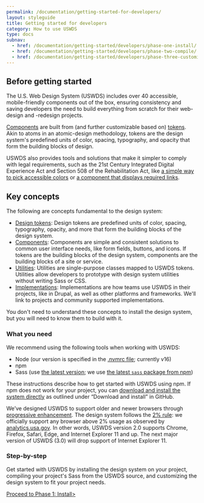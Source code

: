 ```yaml
---
permalink: /documentation/getting-started-for-developers/
layout: styleguide
title: Getting started for developers
category: How to use USWDS
type: docs
subnav:
  - href: /documentation/getting-started/developers/phase-one-install/
  - href: /documentation/getting-started/developers/phase-two-compile/
  - href: /documentation/getting-started/developers/phase-three-customize/
---
```

## Before getting started
The U.S. Web Design System (USWDS) includes over 40 accessible, mobile-friendly components out of the box, ensuring consistency and saving developers the need to build everything from scratch for their web-design and -redesign projects.

[Components](../../components/overview/) are built from (and further customizable based on) [tokens](../../design-tokens/). Akin to atoms in an atomic-design methodology, tokens are the design system's predefined units of color, spacing, typography, and opacity that form the building blocks of design.

USWDS also provides tools and solutions that make it simpler to comply with legal requirements, such as the 21st Century Integrated Digital Experience Act and Section 508 of the Rehabilitation Act, like [a simple way to pick accessible colors](../../design-tokens/color/overview/#color-and-accessibility) or [a component that displays required links](../../components/identifier/).

## Key concepts
The following are concepts fundamental to the design system:
- [Design tokens](../../design-tokens/): Design tokens are predefined units of color, spacing, typography, opacity, and more that form the building blocks of the design system.
- [Components](../../components/overview): Components are simple and consistent solutions to common user interface needs, like form fields, buttons, and icons. If tokens are the building blocks of the design system, components are the building blocks of a site or service.
- [Utilities](../../utilities/): Utilities are single-purpose classes mapped to USWDS tokens. Utilities allow developers to prototype with design system utilities without writing Sass or CSS.
- [Implementations](../implementations/): Implementations are how teams use USWDS in their projects, like in Drupal, as well as other platforms and frameworks. We'll link to projects and community supported implementations. 

You don't need to understand these concepts to install the design system, but you will need to know them to build with it.

### What you need
We recommend using the following tools when working with USWDS:
- Node (our version is specified in the [.nvmrc file](https://github.com/uswds/uswds/blob/main/.nvmrc); currently v16)
- npm
- Sass (use [the latest version](https://nodejs.org/en/download/); we use [the latest `sass` package from npm](https://www.npmjs.com/package/sass))

These instructions describe how to get started with USWDS using npm. If npm does not work for your project, you can [download and install the system directly](https://github.com/uswds/uswds#download-and-install) as outlined under “Download and install” in GitHub.

We’ve designed USWDS to support older and newer browsers through [progressive enhancement](https://en.wikipedia.org/wiki/Progressive_enhancement). The design system follows the [2% rule](https://gds.blog.gov.uk/2012/01/25/support-for-browsers/): we officially support any browser above 2% usage as observed by [analytics.usa.gov](https://analytics.usa.gov/). In other words, USWDS version 2.0 supports Chrome, Firefox, Safari, Edge, and Internet Explorer 11 and up. The next major version of USWDS (3.0) will drop support of Internet Explorer 11.

### Step-by-step
Get started with USWDS by installing the design system on your project, compiling your project's Sass from the USWDS source, and customizing the design system to fit your project needs.

[Proceed to Phase 1: Install&gt;](/documentation/getting-started/developers/phase-one-install/)